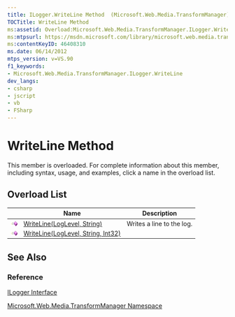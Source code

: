 ```yaml
---
title: ILogger.WriteLine Method  (Microsoft.Web.Media.TransformManager)
TOCTitle: WriteLine Method
ms:assetid: Overload:Microsoft.Web.Media.TransformManager.ILogger.WriteLine
ms:mtpsurl: https://msdn.microsoft.com/library/microsoft.web.media.transformmanager.ilogger.writeline(v=VS.90)
ms:contentKeyID: 46408310
ms.date: 06/14/2012
mtps_version: v=VS.90
f1_keywords:
- Microsoft.Web.Media.TransformManager.ILogger.WriteLine
dev_langs:
- csharp
- jscript
- vb
- FSharp
---
```


# WriteLine Method

This member is overloaded. For complete information about this member, including syntax, usage, and examples, click a name in the overload list.

## Overload List

||Name|Description|
|--- |--- |--- |
|![Public method](images/Hh125771.pubmethod(en-us,VS.90).gif "Public method")|[WriteLine(LogLevel, String)](ilogger-writeline-method-loglevel-string-microsoft-web-media-transformmanager.md)|Writes a line to the log.|
|![Public method](images/Hh125771.pubmethod(en-us,VS.90).gif "Public method")|[WriteLine(LogLevel, String, Int32)](ilogger-writeline-method-loglevel-string-int32-microsoft-web-media-transformmanager.md)||


## See Also

### Reference

[ILogger Interface](ilogger-interface-microsoft-web-media-transformmanager.md)

[Microsoft.Web.Media.TransformManager Namespace](microsoft-web-media-transformmanager-namespace.md)

